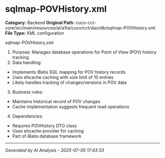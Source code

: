 # sqlmap-POVHistory.xml

**Category:** Backend
**Original Path:** cuco-cct-core/src/main/resources/at/a1ta/cuco/cct/dao/db/sqlmap-POVHistory.xml
**File Type:** XML configuration

sqlmap-POVHistory.xml
1. Purpose: Manages database operations for Point of View (POV) history tracking
2. Data handling:
- Implements iBatis SQL mapping for POV history records
- Uses ehcache caching with size limit of 10 entries
- Likely handles tracking of changes/versions in POV data
3. Business rules:
- Maintains historical record of POV changes
- Cache implementation suggests frequent read operations
4. Dependencies:
- Requires POVHistory DTO class
- Uses ehcache provider for caching
- Part of iBatis database framework

---
*Generated by AI Analysis - 2025-07-05 17:43:33*
